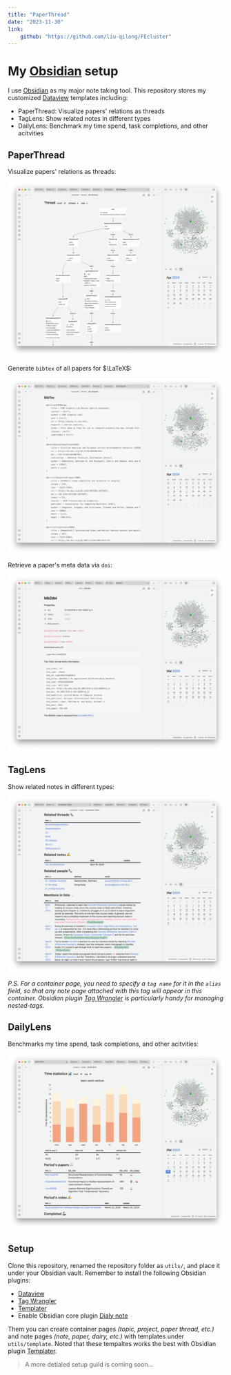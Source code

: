 ```yaml
---
title: "PaperThread"
date: "2023-11-30"
link:
    github: "https://github.com/liu-qilong/FEcluster"
---
```


# My [Obsidian](https://obsidian.md) setup

I use [Obsidian](https://obsidian.md) as my major note taking tool. This repository stores my customized [Dataview](https://github.com/blacksmithgu/obsidian-dataview) templates including:

- PaperThread: Visualize papers' relations as threads
- TagLens: Show related notes in different types
- DailyLens: Benchmark my time spend, task completions, and other acitvities

## PaperThread

Visualize papers' relations as threads:

![img](https://github.com/liu-qilong/obsidian-setup/blob/main/demo/paper-thread.png?raw=true)

Generate `bibtex` of all papers for $\LaTeX$:

![img](https://github.com/liu-qilong/obsidian-setup/blob/main/demo/paper-bibtex.png?raw=true)

Retrieve a paper's meta data via `doi`:

![img](https://github.com/liu-qilong/obsidian-setup/blob/main/demo/doi2bib.png?raw=true)

## TagLens

Show related notes in different types:

![img](https://github.com/liu-qilong/obsidian-setup/blob/main/demo/tag-lens.png?raw=true)

_P.S. For a container page, you need to specify a `tag name` for it in the `alias` field, so that any note page attached with this tag will appear in this container. Obsidian plugin [Tag Wrangler](https://github.com/pjeby/tag-wrangler) is particularly handy for managing nested-tags._

## DailyLens

Benchmarks my time spend, task completions, and other acitvities:

![img](https://github.com/liu-qilong/obsidian-setup/blob/main/demo/daily-lens.png?raw=true)

## Setup

Clone this repository, renamed the repository folder as `utils/`, and place it under your Obsidian vault. Remember to install the following Obsidian plugins:

- [Dataview](https://github.com/blacksmithgu/obsidian-dataview)
- [Tag Wrangler](https://github.com/pjeby/tag-wrangler)
- [Templater](https://github.com/SilentVoid13/Templater)
- Enable Obsidian core plugin [Dialy note](https://help.obsidian.md/Plugins/Daily+notes)

Them you can create container pages _(topic, project, paper thread, etc.)_ and note pages _(note, paper, dairy, etc.)_ with templates under `utils/template`. Noted that these tempaltes works the best with Obsidian plugin [Templater](https://github.com/SilentVoid13/Templater).

> A more detialed setup guild is coming soon...
